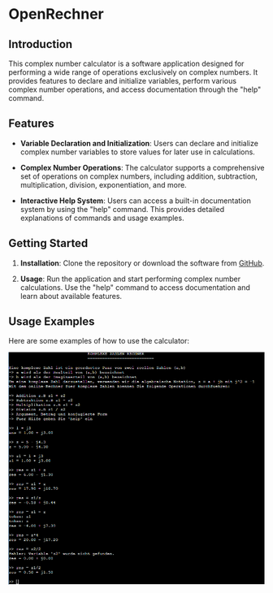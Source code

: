 # OpenRechner
## Introduction

This complex number calculator is a software application designed for performing a wide range of operations exclusively on complex numbers. It provides features to declare and initialize variables, perform various complex number operations, and access documentation through the "help" command.

## Features

- **Variable Declaration and Initialization**: Users can declare and initialize complex number variables to store values for later use in calculations.

- **Complex Number Operations**: The calculator supports a comprehensive set of operations on complex numbers, including addition, subtraction, multiplication, division, exponentiation, and more.

- **Interactive Help System**: Users can access a built-in documentation system by using the "help" command. This provides detailed explanations of commands and usage examples.

## Getting Started

1. **Installation**: Clone the repository or download the software from [GitHub](https://github.com/yourusername/complex-calculator).

2. **Usage**: Run the application and start performing complex number calculations. Use the "help" command to access documentation and learn about available features.

## Usage Examples

Here are some examples of how to use the calculator:

![Examples](https://github.com/ange-nguetsop/OpenComplexRechner/blob/main/Beispiel.png)
